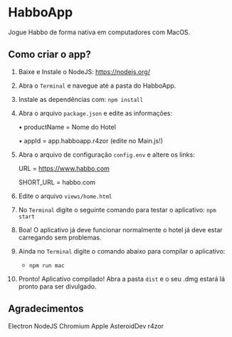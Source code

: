 # HabboApp
Jogue Habbo de forma nativa em computadores com MacOS.

## Como criar o app?
1. Baixe e Instale o NodeJS: https://nodejs.org/
 
2. Abra o `Terminal` e navegue até a pasta do HabboApp.

3. Instale as dependências com: `npm install`

4. Abra o arquivo `package.json` e edite as informações:

    • productName = Nome do Hotel
    
    • appId = app.habboapp.r4zor (edite no Main.js!)

5. Abra o arquivo de configuração `config.env` e altere os links:

    URL = https://www.habbo.com
    
    SHORT_URL = habbo.com
    
6. Edite o arquivo `views/home.html`

7. No `Terminal` digite o seguinte comando para testar o aplicativo: `npm start` 

8. Boa! O aplicativo já deve funcionar normalmente o hotel já deve estar carregando sem problemas.

9. Ainda no `Terminal` digite o comando abaixo para compilar o aplicativo:
    * `npm run mac` 
    
10. Pronto! Aplicativo compilado! Abra a pasta `dist` e o seu .dmg estará lá pronto para ser divulgado.

## Agradecimentos
Electron
NodeJS
Chromium
Apple
AsteroidDev
r4zor

